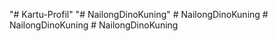 "# Kartu-Profil" 
"# NailongDinoKuning" 
#   N a i l o n g D i n o K u n i n g  
 #   N a i l o n g D i n o K u n i n g  
 #   N a i l o n g D i n o K u n i n g  
 